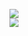 [![](https://img.shields.io/badge/Made%20With-Github%20Spray-lightgrey.svg?style=for-the-badge&logo=github)](https://github.com/Annihil/github-spray#8325)  
[![](https://i.imgur.com/2DrTn0Z.gif)](https://github.com/Annihil/github-spray)